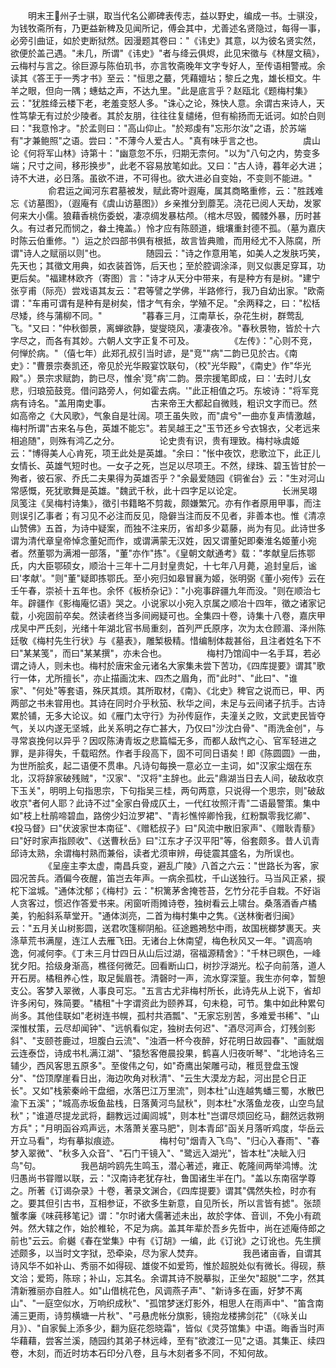 <!-- { "loadSidebar": true } -->
　　明末王州子士骐，取当代名公卿碑表传志，益以野史，编成一书。士骐没，为钱牧斋所有，乃更益新稗及见闻所记，傅会其中，尤善述名贤隐过，每得一事，必旁引曲证，如於吏断狱然。因漫题其卷曰："《讳史》其意，以为彼名贤实然，欲便於盖己遇。"未几，所谓"《讳史》"者与绛云俱烬，此见宋徵与《林屋文稿》，云梅村与言之。徐巨源与陈伯玑书，亦言牧斋晚年文字专好人，至传语相警戒。余读其《答王于一秀才书》至云："恒思之蕞，凭藉嬗坫；黎丘之鬼，雄长桓文。牛羊之眼，但向一隅；蟪蛄之声，不达九里。"此是底言乎？赵瓯北《题梅村集》云："犹胜绛云楼下老，老羞变怒人多。"诛心之论，殊快人意。余谓古来诗人，天性笃挚无有过於少陵者。其於友朋，往往往复缱绻，但有榆扬而无诋诃。如於白则曰："我意怜才。"於孟则曰："高山仰止。"於郑虔有"忘形尔汝"之语，於苏端有"才兼鲍照"之语。尝曰："不薄今人爱古人。"真有味乎言之也。
　　
　　虞山论《何将军山林》诗第十："幽意忽不乐，归期无柰何。"以为"八句之内，势变多端；尺寸之间，移形换步"，此老不容易放笔如此。又曰："古人诗，暮年必大进；诗不大进，必日落。虽欲不进，不可得也。欲大进必自变始，不变则不能进。"
　　
　　俞君运之闻河东君墓被发，赋此寄叶遐庵，属其商略重修，云："胜践难忘《访墓图》，（遐庵有《虞山访墓图》）乡亲推分到蘼芜。浇花已阅人天劫，发冢何来大小儒。狼藉香桃伤委蜕，凄凉绸发暴枯颅。（棺木尽毁，髑髅外暴，历时甚久。有过者兄而悯之，畚土掩盖。）怜才应有陈颐道，蛾壤重封德不孤。（墓为嘉庆时陈云伯重修。"）运之於四部书俱有根抵，故言皆典赡，而用经尤不入陈腐，所谓"诗人之赋丽以则"也。
　　
　　随园云："诗之作意用笔，如美人之发肤巧笑，先天也；其徵文用典，如衣装首饰，后天也；至於腔调涂泽，则又似裹足穿耳，功更后矣。"福建林欧齐（寄图）言："诗才从天分中带来，有是种方有是树。"建宁张亨甫（际亮）尝戏语其友云："君等譬之学佛，半路修行，我乃自幼出家。"欧斋谓："车甫可谓有是种有是树矣，惜才气有余，学殖不足。"余两释之，曰："松栝尽矮，终与蒲柳不同。"
　　
　　"暮春三月，江南草长，杂花生树，群莺乱飞。"又曰："仲秋御景，离蝉欲静，燮燮晓风，凄凄夜冷。"春秋景物，皆於十六字尽之，而各有其妙。六朝人文字正复不可及。
　　
　　《左传》："心则不竞，何惮於病。"（僖七年）此郑孔叔引当时谚，是"竞""病"二韵已见於古。《南史》："曹景宗奏凯还，帝见於光华殿宴饮联句，（校"光华殿"，《南史》作"华光殿"。）景宗求赋韵，韵已尽，惟余'竞"病'二韵。景宗援笔即成，曰：'去时儿女悲，归琅笳鼓竞。借问路旁人，何如霍去病。'"此正相值之巧。东坡诗："将军竞病有诗名。"盖用南史事。
　　
　　古来帝王大都起自微贱，粗识文字而已。然如高帝之《大风歌》，气象自是壮阔。项王虽失败，而"虞兮"一曲亦复声情激越，梅村所谓"古来名与色，英雄不能忘"。若吴越王之"玉节还乡兮衣锦衣，父老远来相追随"，则殊有鸿乙之分。
　　
　　论史贵有识，贵有理致。梅村咏虞姬云："博得美人心肯死，项王此处是英雄。"余曰："怅中夜饮，悲歌泣下，此正儿女情长、英雄气短时也。一女子之死，岂足以尽项王。不然，绿珠、碧玉皆甘於一殉者，彼石家、乔氏二夫果得为英雄否乎？"余最爱随园《铜雀台》云："生对河山常感慨，死犹歌舞是英雄。"魏武千秋，此十四字足以论定。
　　
　　长洲吴翊凤笺注《吴梅村诗集》，徵引书籍略不剪裁，颇嫌繁冗。亦有作者原用甲事，而注则误引乙事者；有习见不必注而反见，隐僻当注而反不见者，非善本也。惟《清凉山赞佛》五首，为诗中疑案，而独不注来历，省却多少葛藤，尚为有见。此诗世多谓为清代章皇帝悼念董妃而作，或谓满蒙无汉姓，因又谓董妃即秦淮名姬董小宛者。然董鄂为满湘一部落，"董"亦作"拣"。《皇朝文献通考》载："孝献皇后拣鄂氏，内大臣鄂硕女，顺治十三年十二月封皇贵妃，十七年八月薨，追封皇后，谧曰'孝献'。"则"董"疑即拣鄂氏。至小宛归如皋冒襄为姬，张明弼《董小宛传》云在壬午春，崇祯十五年也。余怀《板桥杂记》："小宛事辟疆九年而没。"则在顺治七年。辟疆作《影梅庵忆语》哭之。小说家以小宛入京属之顺冶十四年，徵之诸家记载，小宛固前卒矣。然读者终当多间阙疑可也。全集四十卷，诗集十八卷，嘉庆甲戌吴中严氏刻，光绪十年湖北官书局重刻，首列严氏原序，次为太仓顾湄、泽州陈廷敬《梅村先生行状》与《墓表》，雕椠极精。惜编制体裁甚俗，且注者姓名下不曰"某某笺"，而曰"某某撰"，亦未合也。
　　
　　梅村乃馆阎中一名手耳，若必谓之诗人，则未也。梅村於唐宋金元诸名大家集未尝下苦功，《四库提要》谓其"歌行一体，尤所擅长"，亦止描画沈末、四杰之眉角，而"此时"、"此曰"、"谁家"、"何处"等套语，殊厌其烦。其所取材，《南》、《北史》稗官之说而已，甲、丙两部之书未甞用也。其诗在同时介乎秋笳、秋华之间，未足与云间诸子抗手。古诗累於铺，无多大论议。如《雁门太守行》为孙传庭作，夫潼关之败，文武吏民皆夺气，关以内遂无坚城，此关系明之存亡甚大，乃仅曰"沙沈白骨"、"雨洗金创"，与寻常哀挽何以异乎？因叹陈涛青坂之悲篇幅无多，而都人敌忾之心、官军轻进之罪，是非得失，千载昭然。作者手段高下，固不可同日语矣！即《陈圆圆》一曲，为世所脍炙，起二语便不贯串。凡诗句每换一意必立一主词，如"汉家尘烟在东北，汉将辞家破残贼"，"汉家"、"汉将"主辞也。此云"鼎湖当日去人间，破敌收京下玉关"，明明上句指思宗，下句指吴三桂，两句两意，只说得一个思宗，则"破敌收京"者何人耶？此诗不过"全家白骨成仄土，一代红妆照汗青"二语最警策。集中如"枝上杜鹃啼碧血，路傍少妇泣罗裙"、"青衫憔悴卿怜我，红粉飘零我忆卿"、《投马督》曰"伏波家世本南征"、《赠嵇叔子》曰"风流中散旧家声"、《赠耿青藜》曰"好时家声指顾收"、《送曹秋岳》曰"江东才子汉平阳"等，俗套颇多。昔人讥青邱诗太熟，余谓梅村熟而兼俗，读者尤须审辨，毋徒震其盛名，为所误也。
　　
　　《呈座主李太虚，南昌兵变，避乱广陵》八首之六云："世路长为客，家园况苦兵。酒偏今夜醒，笛岂去年声。一病余孤枕，千山送独行。马当风正紧，捩柁下湓城。"通体沈郁；《梅村》云："枳篱茅舍掩苍苔，乞竹分花手自栽。不好诣人贪客过，惯迟作答爱书来。闲窗听雨摊诗卷，独树看云上啸台。桑落酒香卢橘美，钓船斜系草堂开。"通体浏亮，二首为梅村集中之隽。《送林衡者归闽》云："五月关山树影圆，送君吹篷柳阴船。征途鶗鴂愁中雨，故国桄榔梦裹天。夹涤草荒书满屋，连江人去雁飞田。无诸台上休南望，梅色秋风又一年。"调高响逸，何减何李。《丁未三月廿四日从山后过湖，宿福源精舍》："千林已暝色，一峰犹夕阳。拾级身渐高，樵径何微茫。回看断山口，树抄浮湖光。松子向前落，道人开石房。橘租养心性，取足鬓眉苍。清磬时一声，流水穿深篁。我生亦何幸，暂憩支公。客梦入翠微，人事良可忘。"五言古尤非梅村所长，此诗先从上说下，省却许多闲句，殊简要。"橘租"十字谓资此为颐养耳，句未稳，可节。集中如此种累句尚多。其他佳联如"老树连书幌，孤村共酒瓢"、"无家忘别苦，多难爱书稀"、"山深惟杖策，云尽却闻钟"、"远帆看似定，独树去何迟"、"酒尽河声合，灯残剑影斜"、"支颐苍鹿过，坦腹白云流"、"浊酒一杯今夜醉，好花明日故园春"、"画就烟云连泰岱，诗成书札满江湖"、"猿愁客倦晨投果，鹤喜人归夜听琴"、"北地诗名三辅少，西风客思五原多"。至俊伟之句，如"奇鹰出架雕弓动，稚觅登盘玉馊分"、"岱顶摩崖看日出，海边吹角对秋清"、"云生大漠龙方起，河出昆仑日正长"。又如"栈萦秦岭干盘细，水落巴江万里流"，则本杜"山连越隽蟠三蜀，水散巴渝下五溪"；"城高赤坂鱼盐栈，日落黄河鸟鼠秋"，则本杜"水落鱼龙夜，山空鸟鼠秋"；"谁道尽提龙武将，翻教远过阖闾城"，则本杜"岂谓尽烦回纥马，翻然远救朔方兵"；"月明函谷鸡声远，木落萧关塞马肥"，则本青邱"函关月落听鸡度，华岳云开立马看"，均有摹拟痕迹。
　　
　　梅村句"烟青入飞鸟"、"归心入春雨"、"春梦入翠微"、"秋多入众音"、"石门干镜入"、"鹭远入湖光"，皆本杜"决眦入归鸟"句。
　　
　　我邑胡吟鸥先生鸣玉，潜心著述，雍正、乾隆间两举鸿博。沈归愚尚书甞赠以联，云："汉南诗老犹存社，鲁国诸生半在门。"盖以东南宿学尊之。所著《订谒杂录》十卷，著录文渊合，《四库提要》谓其"偶然失检，时亦有之。要其但引古书，互相参证，不欲多生新意，自见所长，所以言皆有摅"。张颉蟹孝廉《味莼移笔记》谓："尔时诸大儒著述未出，故於字体、音训，不免小有疏舛。然大辖之作，始於椎轮，不足为病。盖其年辈於吾乡先哲中，尚在述庵侍郎之前也"云云。俞樾《春在堂集》中有《订胡》一编，此《订讹》之订讹也。先生撰述颇多，以当时文字狱，恐牵染，尽为家人焚弃。
　　
　　我邑诸亩香，自谓其诗风华不如补山、秀丽不如得砚、雄俊不如爱筠，惟於超脱处似有微长。得砚，蔡文洽；爱筠，陈琮；补山，忘其名。余谓其诗不脱摹拟，正坐欠"超脱"二字，然其清新雅丽亦自胜人。如"山借桃花色，风调燕子声"、"新诗多在画，好梦不离山"、"一庭空似水，万响织成秋"、"孤馆梦迷灯影外，相思人在雨声中"、"笛含南浦三更雨，诗剪横塘一片秋"、"弓悬虎帐分旗影，镜抱龙楼拂剑花"（《咏关山月》）、"自家鬓上添多少，翻为庭花怨晓霜"，皆似《灵芬馆集》中语。晦香当时声华藉藉，尝客兰溪，随园约其弟子林远峰，至有"欲渡江一见"之语。其集正、续四卷，木刻，而近时坊本石印分八卷，且与木刻者多不同，不知何故。
　　
